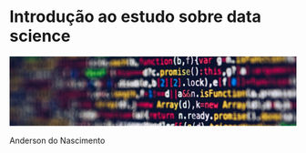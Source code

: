 # Introdução ao estudo sobre data science
<p align="center">
<img src="banner.jpg">
</p>

Anderson do Nascimento

